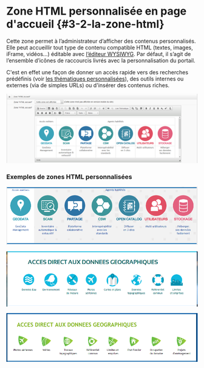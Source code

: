# Zone HTML personnalisée en page d'accueil {#3-2-la-zone-html}

Cette zone permet à l’administrateur d’afficher des contenus personnalisés. Elle peut accueillir tout type de contenu compatible HTML \(textes, images, iFrame, vidéos…\) éditable avec [l’éditeur WYSIWYG](/appendices/editorwysiwyg.md). Par défaut, il s’agit de l’ensemble d’icônes de raccourcis livrés avec la personnalisation du portail.

C'est en effet une façon de donner un accès rapide vers des recherches prédéfinis \(voir [les thématiques personnalisées](/homepage/thematics.md)\), des outils internes ou externes \(via de simples URLs\) ou d'insérer des contenus riches.

![&quot;Zone HTML de la page d&apos;accueil du portail de démonstration - côté back&quot;](/assets/back_homepage_html_area.png)

### Exemples de zones HTML personnalisées

[!["Rendu front de la zone HTML du portail de démonstration"](/assets/front_homepage_html_area_demo.png)](http://demo.isogeo.net)

[!["Rendu front de la zone HTML du portail du SMAVD"](/assets/front_homepage_html_area_smavd.png)](http://geocatalogue.smavd.org/)

!["Rendu front de la zone HTML du portail intranet du GPM Nantes Saint-Nazaire"](/assets/front_homepage_html_area_gpmnsn.png)



